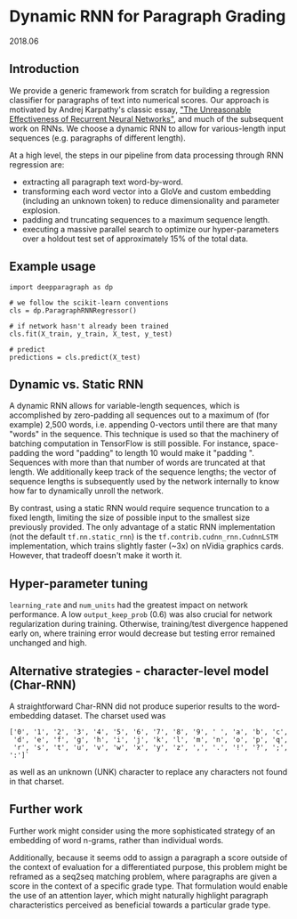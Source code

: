 # Dynamic RNN for Paragraph Grading
2018.06

## Introduction
We provide a generic framework from scratch for building a regression classifier for paragraphs of text into numerical scores. Our approach is motivated by Andrej Karpathy's classic essay, ["The Unreasonable Effectiveness of Recurrent Neural Networks"](https://karpathy.github.io/2015/05/21/rnn-effectiveness/), and much of the subsequent work on RNNs. We choose a dynamic RNN to allow for various-length input sequences (e.g. paragraphs of different length). 

At a high level, the steps in our pipeline from data processing through RNN regression are:
- extracting all paragraph text word-by-word.
- transforming each word vector into a GloVe and custom embedding (including an unknown token) to reduce dimensionality and parameter explosion.
- padding and truncating sequences to a maximum sequence length.
- executing a massive parallel search to optimize our hyper-parameters over a holdout test set of approximately 15% of the total data.

## Example usage
```
import deepparagraph as dp

# we follow the scikit-learn conventions 
cls = dp.ParagraphRNNRegressor()

# if network hasn't already been trained
cls.fit(X_train, y_train, X_test, y_test)

# predict
predictions = cls.predict(X_test)
```

## Dynamic vs. Static RNN
A dynamic RNN allows for variable-length sequences, which is accomplished by zero-padding all sequences out to a maximum of (for example) 2,500 words, i.e. appending 0-vectors until there are that many "words" in the sequence. This technique is used so that the machinery of batching computation in TensorFlow is still possible. For instance, space-padding the word "padding" to length 10 would make it "padding   ". Sequences with more than that number of words are truncated at that length. We additionally keep track of the sequence lengths; the vector of sequence lengths is subsequently used by the network internally to know how far to dynamically unroll the network.

By contrast, using a static RNN would require sequence truncation to a fixed length, limiting the size of possible input to the smallest size previously provided. The only advantage of a static RNN implementation (not the default `tf.nn.static_rnn`) is the `tf.contrib.cudnn_rnn.CudnnLSTM` implementation, which trains slightly faster (~3x) on nVidia graphics cards. However, that tradeoff doesn't make it worth it.

## Hyper-parameter tuning
`learning_rate` and `num_units` had the greatest impact on network performance. A low `output_keep_prob` (0.6) was also crucial for network regularization during training. Otherwise, training/test divergence happened early on, where training error would decrease but testing error remained unchanged and high.

## Alternative strategies - character-level model (Char-RNN)
A straightforward Char-RNN did not produce superior results to the word-embedding dataset. The charset used was 
```
['0', '1', '2', '3', '4', '5', '6', '7', '8', '9', ' ', 'a', 'b', 'c',
 'd', 'e', 'f', 'g', 'h', 'i', 'j', 'k', 'l', 'm', 'n', 'o', 'p', 'q',
 'r', 's', 't', 'u', 'v', 'w', 'x', 'y', 'z', ',', '.', '!', '?', ';', ':']`
```
as well as an unknown (UNK) character to replace any characters not found in that charset. 

## Further work
Further work might consider using the more sophisticated strategy of an embedding of word n-grams, rather than individual words. 

Additionally, because it seems odd to assign a paragraph a score outside of the context of evaluation for a differentiated purpose, this problem might be reframed as a seq2seq matching problem, where paragraphs are given a score in the context of a specific grade type. That formulation would enable the use of an attention layer, which might naturally highlight paragraph characteristics perceived as beneficial towards a particular grade type.
